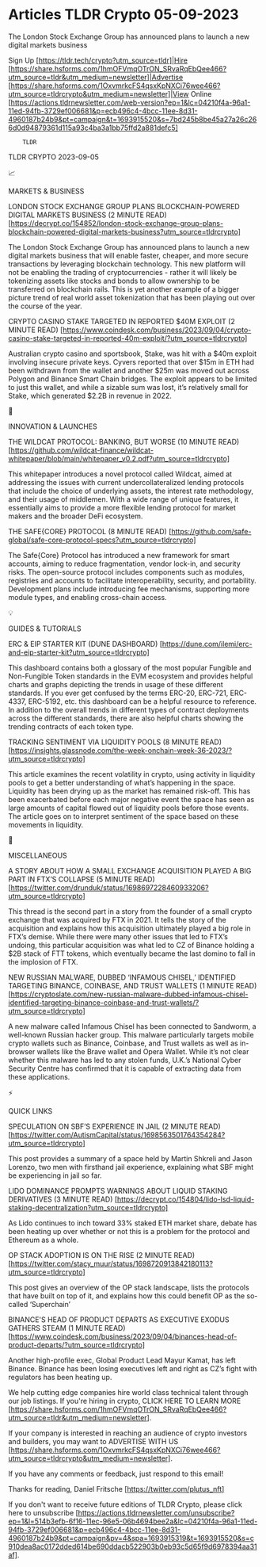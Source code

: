 # Articles TLDR Crypto 05-09-2023

The London Stock Exchange Group has announced plans to launch a new
digital markets business  

Sign Up [https://tldr.tech/crypto?utm_source=tldr]|Hire
[https://share.hsforms.com/1hmOFVmqOTrON_SRvaRqEbQee466?utm_source=tldr&utm_medium=newsletter]|Advertise
[https://share.hsforms.com/1OxvmrkcFS4qsxKpNXCi76wee466?utm_source=tldrcrypto&utm_medium=newsletter]|View
Online
[https://actions.tldrnewsletter.com/web-version?ep=1&lc=04210f4a-96a1-11ed-94fb-3729ef006681&p=ecb496c4-4bcc-11ee-8d31-4960187b24b9&pt=campaign&t=1693915520&s=7bd245b8be45a27a26c266d0d94879361d115a93c4ba3a1bb75ffd2a881defc5]


		TLDR 

TLDR CRYPTO 2023-09-05

📈 

MARKETS & BUSINESS

LONDON STOCK EXCHANGE GROUP PLANS BLOCKCHAIN-POWERED DIGITAL MARKETS
BUSINESS (2 MINUTE READ)
[https://decrypt.co/154852/london-stock-exchange-group-plans-blockchain-powered-digital-markets-business?utm_source=tldrcrypto]

The London Stock Exchange Group has announced plans to launch a new
digital markets business that will enable faster, cheaper, and more
secure transactions by leveraging blockchain technology. This new
platform will not be enabling the trading of cryptocurrencies - rather
it will likely be tokenizing assets like stocks and bonds to allow
ownership to be transferred on blockchain rails. This is yet another
example of a bigger picture trend of real world asset tokenization
that has been playing out over the course of the year. 

CRYPTO CASINO STAKE TARGETED IN REPORTED $40M EXPLOIT (2 MINUTE READ)
[https://www.coindesk.com/business/2023/09/04/crypto-casino-stake-targeted-in-reported-40m-exploit/?utm_source=tldrcrypto]

Australian crypto casino and sportsbook, Stake, was hit with a $40m
exploit involving insecure private keys. Cyvers reported that over
$15m in ETH had been withdrawn from the wallet and another $25m was
moved out across Polygon and Binance Smart Chain bridges. The exploit
appears to be limited to just this wallet, and while a sizable sum was
lost, it’s relatively small for Stake, which generated $2.2B in
revenue in 2022. 

🚀 

INNOVATION & LAUNCHES

THE WILDCAT PROTOCOL: BANKING, BUT WORSE (10 MINUTE READ)
[https://github.com/wildcat-finance/wildcat-whitepaper/blob/main/whitepaper_v0.2.pdf?utm_source=tldrcrypto]

This whitepaper introduces a novel protocol called Wildcat, aimed at
addressing the issues with current undercollateralized lending
protocols that include the choice of underlying assets, the interest
rate methodology, and their usage of middlemen. With a wide range of
unique features, it essentially aims to provide a more flexible
lending protocol for market makers and the broader DeFi ecosystem. 

THE SAFE{CORE} PROTOCOL (8 MINUTE READ)
[https://github.com/safe-global/safe-core-protocol-specs?utm_source=tldrcrypto]

The Safe{Core} Protocol has introduced a new framework for smart
accounts, aiming to reduce fragmentation, vendor lock-in, and security
risks. The open-source protocol includes components such as modules,
registries and accounts to facilitate interoperability, security, and
portability. Development plans include introducing fee mechanisms,
supporting more module types, and enabling cross-chain access. 

💡 

GUIDES & TUTORIALS

ERC & EIP STARTER KIT (DUNE DASHBOARD)
[https://dune.com/ilemi/erc-and-eip-starter-kit?utm_source=tldrcrypto]

This dashboard contains both a glossary of the most popular Fungible
and Non-Fungible Token standards in the EVM ecosystem and provides
helpful charts and graphs depicting the trends in usage of these
different standards. If you ever get confused by the terms ERC-20,
ERC-721, ERC-4337, ERC-5192, etc. this dashboard can be a helpful
resource to reference. In addition to the overall trends in different
types of contract deployments across the different standards, there
are also helpful charts showing the trending contracts of each token
type. 

TRACKING SENTIMENT VIA LIQUIDITY POOLS (8 MINUTE READ)
[https://insights.glassnode.com/the-week-onchain-week-36-2023/?utm_source=tldrcrypto]

This article examines the recent volatility in crypto, using activity
in liquidity pools to get a better understanding of what’s happening
in the space. Liquidity has been drying up as the market has remained
risk-off. This has been exacerbated before each major negative event
the space has seen as large amounts of capital flowed out of liquidity
pools before those events. The article goes on to interpret sentiment
of the space based on these movements in liquidity. 

🦄 

MISCELLANEOUS

A STORY ABOUT HOW A SMALL EXCHANGE ACQUISITION PLAYED A BIG PART IN
FTX’S COLLAPSE (5 MINUTE READ)
[https://twitter.com/drunduk/status/1698697228460933206?utm_source=tldrcrypto]

This thread is the second part in a story from the founder of a small
crypto exchange that was acquired by FTX in 2021. It tells the story
of the acquisition and explains how this acquisition ultimately played
a big role in FTX’s demise. While there were many other issues that
led to FTX’s undoing, this particular acquisition was what led to CZ
of Binance holding a $2B stack of FTT tokens, which eventually became
the last domino to fall in the implosion of FTX. 

NEW RUSSIAN MALWARE, DUBBED ‘INFAMOUS CHISEL,’ IDENTIFIED
TARGETING BINANCE, COINBASE, AND TRUST WALLETS (1 MINUTE READ)
[https://cryptoslate.com/new-russian-malware-dubbed-infamous-chisel-identified-targeting-binance-coinbase-and-trust-wallets/?utm_source=tldrcrypto]

A new malware called Infamous Chisel has been connected to Sandworm, a
well-known Russian hacker group. This malware particularly targets
mobile crypto wallets such as Binance, Coinbase, and Trust wallets as
well as in-browser wallets like the Brave wallet and Opera Wallet.
While it’s not clear whether this malware has led to any stolen
funds, U.K.’s National Cyber Security Centre has confirmed that it
is capable of extracting data from these applications. 

⚡ 

QUICK LINKS

SPECULATION ON SBF’S EXPERIENCE IN JAIL (2 MINUTE READ)
[https://twitter.com/AutismCapital/status/1698563501764354284?utm_source=tldrcrypto]

This post provides a summary of a space held by Martin Shkreli and
Jason Lorenzo, two men with firsthand jail experience, explaining what
SBF might be experiencing in jail so far. 

LIDO DOMINANCE PROMPTS WARNINGS ABOUT LIQUID STAKING DERIVATIVES (3
MINUTE READ)
[https://decrypt.co/154804/lido-lsd-liquid-staking-decentralization?utm_source=tldrcrypto]

As Lido continues to inch toward 33% staked ETH market share, debate
has been heating up over whether or not this is a problem for the
protocol and Ethereum as a whole. 

OP STACK ADOPTION IS ON THE RISE (2 MINUTE READ)
[https://twitter.com/stacy_muur/status/1698720913842180113?utm_source=tldrcrypto]

This post gives an overview of the OP stack landscape, lists the
protocols that have built on top of it, and explains how this could
benefit OP as the so-called ‘Superchain’ 

BINANCE'S HEAD OF PRODUCT DEPARTS AS EXECUTIVE EXODUS GATHERS STEAM (1
MINUTE READ)
[https://www.coindesk.com/business/2023/09/04/binances-head-of-product-departs/?utm_source=tldrcrypto]

Another high-profile exec, Global Product Lead Mayur Kamat, has left
Binance. Binance has been losing executives left and right as CZ’s
fight with regulators has been heating up. 

 We help cutting edge companies hire world class technical talent
through our job listings. If you're hiring in crypto, CLICK HERE TO
LEARN MORE
[https://share.hsforms.com/1hmOFVmqOTrON_SRvaRqEbQee466?utm_source=tldr&utm_medium=newsletter].


If your company is interested in reaching an audience of crypto
investors and builders, you may want to ADVERTISE WITH US
[https://share.hsforms.com/1OxvmrkcFS4qsxKpNXCi76wee466?utm_source=tldrcrypto&utm_medium=newsletter].


If you have any comments or feedback, just respond to this email! 

Thanks for reading, 
Daniel Fritsche [https://twitter.com/plutus_nft] 

If you don't want to receive future editions of TLDR Crypto,
please click here to unsubscribe
[https://actions.tldrnewsletter.com/unsubscribe?ep=1&l=514b3efb-6f16-11ec-96e5-06b4694bee2a&lc=04210f4a-96a1-11ed-94fb-3729ef006681&p=ecb496c4-4bcc-11ee-8d31-4960187b24b9&pt=campaign&pv=4&spa=1693915319&t=1693915520&s=c910dea8ac0172dded614be690ddacb522903b0eb93c5d65f9d6978394aa31af].